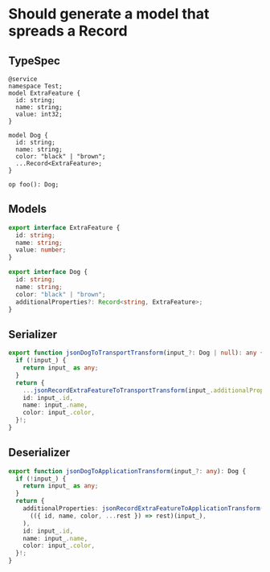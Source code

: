 # Should generate a model that spreads a Record

## TypeSpec

```tsp
@service
namespace Test;
model ExtraFeature {
  id: string;
  name: string;
  value: int32;
}

model Dog {
  id: string;
  name: string;
  color: "black" | "brown";
  ...Record<ExtraFeature>;
}

op foo(): Dog;
```

## Models

```ts src/models/models.ts interface ExtraFeature
export interface ExtraFeature {
  id: string;
  name: string;
  value: number;
}
```

```ts src/models/models.ts interface Dog
export interface Dog {
  id: string;
  name: string;
  color: "black" | "brown";
  additionalProperties?: Record<string, ExtraFeature>;
}
```

## Serializer

```ts src/models/internal/serializers.ts function jsonDogToTransportTransform
export function jsonDogToTransportTransform(input_?: Dog | null): any {
  if (!input_) {
    return input_ as any;
  }
  return {
    ...jsonRecordExtraFeatureToTransportTransform(input_.additionalProperties),
    id: input_.id,
    name: input_.name,
    color: input_.color,
  }!;
}
```

## Deserializer

```ts src/models/internal/serializers.ts function jsonDogToApplicationTransform
export function jsonDogToApplicationTransform(input_?: any): Dog {
  if (!input_) {
    return input_ as any;
  }
  return {
    additionalProperties: jsonRecordExtraFeatureToApplicationTransform(
      (({ id, name, color, ...rest }) => rest)(input_),
    ),
    id: input_.id,
    name: input_.name,
    color: input_.color,
  }!;
}
```
